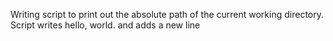 Writing script to print out the absolute path of the current working directory.
Script writes hello, world. and adds a new line
